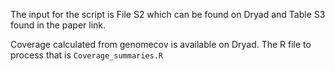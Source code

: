 The input for the script is File S2 which can be found on Dryad and Table S3 found in the paper link.

Coverage calculated from genomecov is available on Dryad. The R file to process that is ```Coverage_summaries.R```


